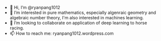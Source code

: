 - 👋 Hi, I’m @ryanpang1012
- 👀 I’m interested in pure mathematics, especially algenraic geometry and algebraic number theory, I'm also interested in machines learning.
- 💞️ I’m looking to collaborate on application of deep learning to horse racing.
- 📫 How to reach me: ryanpang1012.wordpress.com

<!---
ryanpang1012/ryanpang1012 is a ✨ special ✨ repository because its `README.md` (this file) appears on your GitHub profile.
You can click the Preview link to take a look at your changes.
--->
